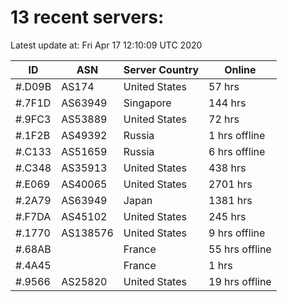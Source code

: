 # 13 recent servers:

Latest update at: Fri Apr 17 12:10:09 UTC 2020

| ID | ASN | Server Country | Online |
| -- | --- | -------------- | ------ |
| #.D09B | AS174 | United States | 57 hrs |
| #.7F1D | AS63949 | Singapore | 144 hrs |
| #.9FC3 | AS53889 | United States | 72 hrs |
| #.1F2B | AS49392 | Russia | 1 hrs offline |
| #.C133 | AS51659 | Russia | 6 hrs offline |
| #.C348 | AS35913 | United States | 438 hrs |
| #.E069 | AS40065 | United States | 2701 hrs |
| #.2A79 | AS63949 | Japan | 1381 hrs |
| #.F7DA | AS45102 | United States | 245 hrs |
| #.1770 | AS138576 | United States | 9 hrs offline |
| #.68AB |  | France | 55 hrs offline |
| #.4A45 |  | France | 1 hrs |
| #.9566 | AS25820 | United States | 19 hrs offline |

